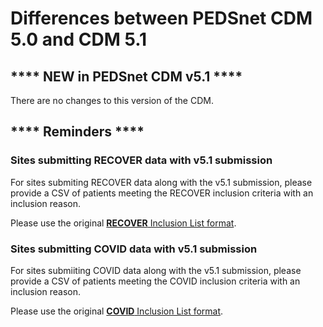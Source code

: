 # Differences between PEDSnet CDM 5.0 and CDM 5.1

## **** NEW in PEDSnet CDM v5.1 ****

There are no changes to this version of the CDM.

## **** Reminders ****

### Sites submitting RECOVER data with v5.1 submission

For sites submiting RECOVER data along with the v5.1 submission, please provide a CSV of patients meeting the RECOVER inclusion criteria with an inclusion reason.

Please use the original [**RECOVER** Inclusion List format](https://github.com/PEDSnet/Data_Models/blob/master/PEDSnet/docs/RECOVER%20Cohort.md#data-submission). 

### Sites submitting COVID data with v5.1 submission

For sites submiiting COVID data along with the v5.1 submission, please provide a CSV of patients meeting the COVID inclusion criteria with an inclusion reason. 

Please use the original [**COVID** Inclusion List format](https://github.com/PEDSnet/Data_Models/blob/master/PEDSnet/docs/COVID-19%20Cohort.md#data-submission).

